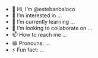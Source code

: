 - 👋 Hi, I’m @estebanbaloco
- 👀 I’m interested in ...
- 🌱 I’m currently learning ...
- 💞️ I’m looking to collaborate on ...
- 📫 How to reach me ...
- 😄 Pronouns: ...
- ⚡ Fun fact: ...

<!---
estebanbaloco/estebanbaloco is a ✨ special ✨ repository because its `README.md` (this file) appears on your GitHub profile.
You can click the Preview link to take a look at your changes.
--->
